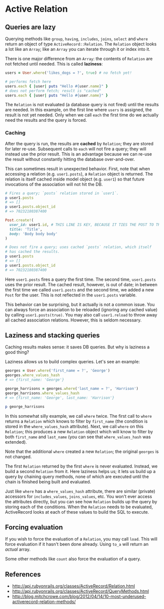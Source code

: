 # Active Relation

## Queries are lazy

Querying methods like `group`, `having`, `includes`, `joins`, `select`
and `where` return an object of type `ActiveRecord::Relation`. The
`Relation` object looks a lot like an `Array`; like an `Array` you can
iterate through it or index into it.

There is one major difference from an `Array`: the contents of
`Relation` are not fetched until needed. This is called **laziness**:

```ruby
users = User.where('likes_dogs = ?', true) # no fetch yet!

# performs fetch here
users.each { |user| puts "Hello #{user.name}" }
# does not perform fetch; result is "cached"
users.each { |user| puts "Hello #{user.name}" }
```

The `Relation` is not evaluated (a database query is not fired) until
the results are needed. In this example, on the first line where
`users` is assigned, the result is not yet needed. Only when we call
`each` the first time do we actually need the results and the query is
forced.

### Caching

After the query is run, the results are **cached** by `Relation`; they
are stored for later re-use. Subsequent calls to `each` will not fire
a query; they will instead use the prior result. This is an advantage
because we can re-use the result without constantly hitting the
database over-and-over.

This can sometimes result in unexpected behavior. First, note that
when accessing a relation (e.g. `user1.posts`), a `Relation` object
is returned. The relation is itself cached inside model object (e.g.
`user1`) so that future invocations of the association will not hit
the DB.

```ruby
# Fires a query; `posts` relation stored in `user1`.
p user1.posts
# => []
p user1.posts.object_id
# => 70232180387400

Post.create!(
  user_id: user1.id, # THIS LINE IS KEY, BECAUSE IT TIES THE POST TO THE USER IN THE DATABASE
  title: 'Title',
  body: 'Body body body'
)

# Does not fire a query; uses cached `posts` relation, which itself
# has cached the results.
p user1.posts
# => []
p user1.posts.object_id
# => 70232180387400
```

Here `user1.posts` fires a query the first time. The second time,
`user1.posts` uses the prior result. The cached result, however, is
out of date; in between the first time we called `user1.posts` and the
second time, we added a new `Post` for the user. This is not reflected
in the `user1.posts` variable.

This behavior can be surprising, but it actually is not a common
issue. You can always force an association to be reloaded (ignoring
any cached value) by calling `user1.posts(true)`. You may also call
`user1.reload` to throw away all cached association
relations. However, this is seldom necessary.

## Laziness and stacking queries

Caching results makes sense: it saves DB queries. But why is laziness
a good thing?

Laziness allows us to build complex queries. Let's see an example:

```ruby
georges = User.where('first_name = ?', 'George')
georges.where_values_hash
# => {first_name: 'George'}

george_harrisons = georges.where('last_name = ?', 'Harrison')
george_harrisons.where_values_hash
# => {first_name: 'George', last_name: 'Harrison'}

p george_harrisons
```

In this somewhat silly example, we call `where` twice. The first call
to `where` returns a `Relation` which knows to filter by `first_name`
(the condition is stored in the `where_values_hash` attribute). Next, we
call `where` on this `Relation`; this produces a new `Relation` object
which will know to filter by both `first_name` and `last_name` (you
can see that `where_values_hash` was extended).

Note that the additional `where` created a new `Relation`; the
original `georges` is not changed.

The first `Relation` returned by the first `where` is never
evaluated. Instead, we build a second `Relation` from it. Here
laziness helps us; it lets us build up a query by chaining query
methods, none of which are executed until the chain is finished being
built and evaluated.

Just like `where` has a `where_values_hash` attribute, there are similar (private)
accessors for `includes_values`, `joins_values`, etc. You won't ever
access the attributes directly, but you can see how `Relation` builds
up the query by storing each of the conditions. When the `Relation`
needs to be evaluated, ActiveRecord looks at each of these values to
build the SQL to execute.

## Forcing evaluation

If you wish to force the evaluation of a `Relation`, you may call
`load`. This will force
evaluation if it hasn't been done already. Using `to_a` will return
an *actual* array.

Some other methods like `count` also force the evaluation of a query.

## References

* http://api.rubyonrails.org/classes/ActiveRecord/Relation.html
* http://api.rubyonrails.org/classes/ActiveRecord/QueryMethods.html
* http://blog.mitchcrowe.com/blog/2012/04/14/10-most-underused-activerecord-relation-methods/
